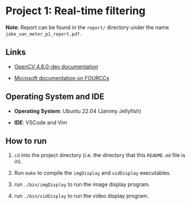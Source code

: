 # Project 1: Real-time filtering

<b>Note</b>: Report can be found in the `report/` directory under the name `jake_van_meter_p1_report.pdf`.

## Links

- <a href="https://docs.opencv.org/4.x/index.html">OpenCV 4.8.0-dev documentation</a>

- <a href="https://learn.microsoft.com/en-us/windows/win32/medfound/video-fourccs">Microsoft documentation on FOURCCs</a>

## Operating System and IDE

- <b>Operating System</b>: Ubuntu 22.04 (Jammy Jellyfish)

- <b>IDE</b>: VSCode and Vim

## How to run

1. `cd` into the project directory (i.e. the directory that this `README.md` file is in).

2. Run `make` to compile the `imgDisplay` and `vidDisplay` executables.

3. run `./bin/imgDisplay` to run the image display program.

4. run `./bin/vidDisplay` to run the video display program.

